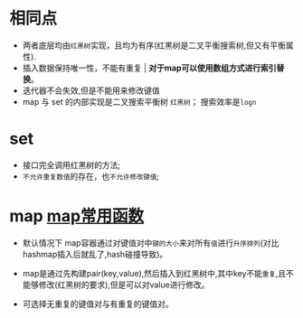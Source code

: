 # 相同点
- 两者底层均由`红黑树`实现，且均为有序(红黑树是二叉平衡搜索树,但又有平衡属性).
- 插入数据保持唯一性，不能有重复 | **对于map可以使用数组方式进行索引替换**。
- 迭代器不会失效,但是不能用来修改键值
- map 与 set 的内部实现是二叉搜索平衡树 `红黑树`； 搜索效率是`logn`

# set

- 接口完全调用红黑树的方法;
- `不允许重复数值`的存在，也`不允许修改键值`;

# map [map常用函数](https://blog.csdn.net/sevenjoin/article/details/81943864)

- 默认情况下 map容器通过对键值对中`键的大小`来对所有`值`进行`升序排列`(对比hashmap插入后就乱了,hash碰撞导致)。

- map是通过先构建pair(key,value),然后插入到红黑树中,其中key不能`重复`,且不能够修改(红黑树的要求),但是可以对value进行修改。

- 可选择无重复的键值对与有重复的键值对。


